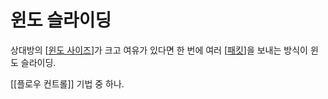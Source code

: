 # 윈도 슬라이딩

상대방의 [[윈도 사이즈]]가 크고 여유가 있다면 한 번에 여러 [[패킷]]을 보내는 방식이 윈도 슬라이딩. 

[[플로우 컨트롤]] 기법 중 하나.

[//begin]: # "Autogenerated link references for markdown compatibility"
[윈도 사이즈]: <윈도 사이즈.md> "윈도 사이즈"
[패킷]: docs/패킷.md "패킷"
[//end]: # "Autogenerated link references"